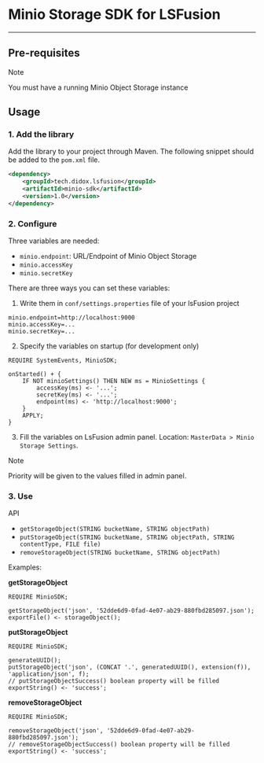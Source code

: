 # Minio Storage SDK for LSFusion

---------------------------------------------

## Pre-requisites
> [!NOTE]
> You must have a running Minio Object Storage instance

## Usage

### 1. Add the library
Add the library to your project through Maven. The following snippet should be added to the `pom.xml` file.
```xml
<dependency>
    <groupId>tech.didox.lsfusion</groupId>
    <artifactId>minio-sdk</artifactId>
    <version>1.0</version>
</dependency>
```

### 2. Configure
Three variables  are needed:
- `minio.endpoint`: URL/Endpoint of Minio Object Storage
- `minio.accessKey`
- `minio.secretKey`

There are three ways you can set these variables:
1. Write them in `conf/settings.properties` file of your lsFusion project
```properties
minio.endpoint=http://localhost:9000
minio.accessKey=...
minio.secretKey=...
```
2. Specify the variables on startup (for development only)
```lsf
REQUIRE SystemEvents, MinioSDK;

onStarted() + {
    IF NOT minioSettings() THEN NEW ms = MinioSettings {
        accessKey(ms) <- '...';
        secretKey(ms) <- '...';
        endpoint(ms) <- 'http://localhost:9000';
    }
    APPLY;
}
```
3. Fill the variables on LsFusion admin panel. Location: `MasterData > Minio Storage Settings`.

> [!NOTE]
> Priority will be given to the values filled in admin panel.

### 3. Use

API

- `getStorageObject(STRING bucketName, STRING objectPath)`
- `putStorageObject(STRING bucketName, STRING objectPath, STRING contentType, FILE file)`
- `removeStorageObject(STRING bucketName, STRING objectPath)`

Examples:

**getStorageObject**
```lsf
REQUIRE MinioSDK;

getStorageObject('json', '52dde6d9-0fad-4e07-ab29-880fbd285097.json');
exportFile() <- storageObject();
```

**putStorageObject**
```lsf
REQUIRE MinioSDK;

generateUUID();
putStorageObject('json', (CONCAT '.', generatedUUID(), extension(f)), 'application/json', f);
// putStorageObjectSuccess() boolean property will be filled
exportString() <- 'success';
```

**removeStorageObject**
```lsf
REQUIRE MinioSDK;

removeStorageObject('json', '52dde6d9-0fad-4e07-ab29-880fbd285097.json');
// removeStorageObjectSuccess() boolean property will be filled
exportString() <- 'success';
```
